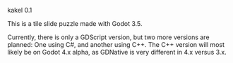 kakel 0.1

This is a tile slide puzzle made with Godot 3.5.

Currently, there is only a GDScript version, but two more versions are planned:
One using C#, and another using C++.  The C++ version will most likely be on
Godot 4.x alpha, as GDNative is very different in 4.x versus 3.x.
